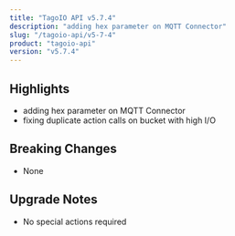 ```yaml
---
title: "TagoIO API v5.7.4"
description: "adding hex parameter on MQTT Connector"
slug: "/tagoio-api/v5-7-4"
product: "tagoio-api"
version: "v5.7.4"
---
```


## Highlights

- adding hex parameter on MQTT Connector
- fixing duplicate action calls on bucket with high I/O

## Breaking Changes

- None

## Upgrade Notes

- No special actions required
